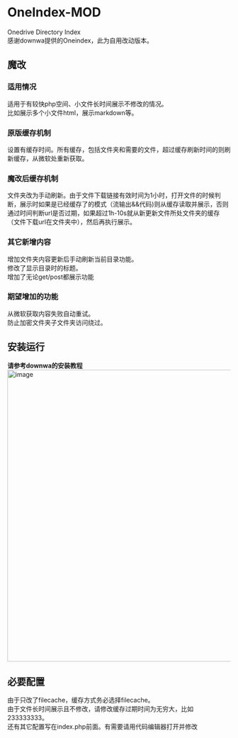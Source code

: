 # OneIndex-MOD  
Onedrive Directory Index  
感谢downwa提供的Oneindex，此为自用改动版本。  
  
## 魔改  
### 适用情况  
适用于有较快php空间、小文件长时间展示不修改的情况。  
比如展示多个小文件html，展示markdown等。  
### 原版缓存机制  
设置有缓存时间。所有缓存，包括文件夹和需要的文件，超过缓存刷新时间的则刷新缓存，从微软处重新获取。  
### 魔改后缓存机制  
文件夹改为手动刷新。由于文件下载链接有效时间为1小时，打开文件的时候判断，展示时如果是已经缓存了的模式（流输出&&代码)则从缓存读取并展示，否则通过时间判断url是否过期，如果超过1h-10s就从新更新文件所处文件夹的缓存（文件下载url在文件夹中），然后再执行展示。  
### 其它新增内容
增加文件夹内容更新后手动刷新当前目录功能。  
修改了显示目录时的标题。  
增加了无论get/post都展示功能  
### 期望增加的功能  
从微软获取内容失败自动重试。  
防止加密文件夹子文件夹访问绕过。  
  
## 安装运行
**请参考downwa的安装教程**  
<img width="658" alt="image" src="https://raw.githubusercontent.com/donwa/oneindex/files/images/install.gif">  
  
## 必要配置
由于只改了filecache，缓存方式务必选择filecache。  
由于文件长时间展示且不修改，请修改缓存过期时间为无穷大，比如233333333。  
还有其它配置写在index.php前面。有需要请用代码编辑器打开并修改  
